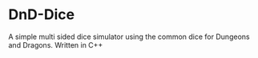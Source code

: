 # DnD-Dice
A simple multi sided dice simulator using the common dice for Dungeons and Dragons. Written in C++
